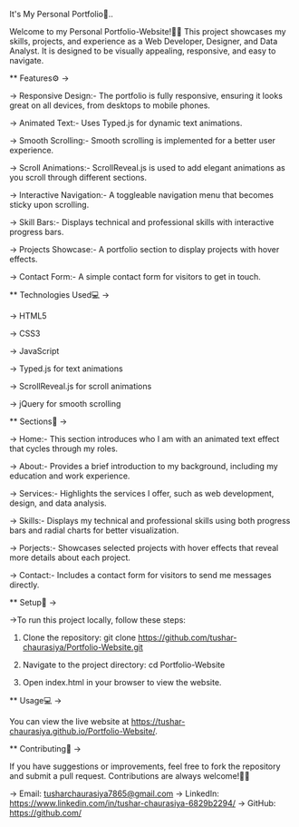 It's My Personal Portfolio🫰..

Welcome to my Personal Portfolio-Website!🧑‍🦱 This project showcases my skills, projects, and experience as a Web Developer, Designer, and Data Analyst. It is designed to be visually appealing, responsive, and easy to navigate.


** Features⚙️ ->
  
-> Responsive Design:- The portfolio is fully responsive, ensuring it looks great on all devices, from desktops to mobile phones.

-> Animated Text:- Uses Typed.js for dynamic text animations.

-> Smooth Scrolling:- Smooth scrolling is implemented for a better user experience.

-> Scroll Animations:- ScrollReveal.js is used to add elegant animations as you scroll through different sections.

-> Interactive Navigation:- A toggleable navigation menu that becomes sticky upon scrolling.

-> Skill Bars:- Displays technical and professional skills with interactive progress bars.

-> Projects Showcase:- A portfolio section to display projects with hover effects.

-> Contact Form:- A simple contact form for visitors to get in touch.


** Technologies Used💻 ->
  
 -> HTML5
 
 -> CSS3
 
 -> JavaScript
 
 -> Typed.js for text animations
 
 -> ScrollReveal.js for scroll animations
 
 -> jQuery for smooth scrolling
 
  
** Sections📌 ->
  
-> Home:-
This section introduces who I am with an animated text effect that cycles through my roles.

-> About:-
Provides a brief introduction to my background, including my education and work experience.

-> Services:-
Highlights the services I offer, such as web development, design, and data analysis.

-> Skills:-
Displays my technical and professional skills using both progress bars and radial charts for better visualization.

-> Porjects:-
Showcases selected projects with hover effects that reveal more details about each project.

-> Contact:-
Includes a contact form for visitors to send me messages directly.


** Setup🔧 ->
  
->To run this project locally, follow these steps:

1. Clone the repository:
   git clone https://github.com/tushar-chaurasiya/Portfolio-Website.git

2. Navigate to the project directory:
   cd Portfolio-Website

3. Open index.html in your browser to view the website.


** Usage💻 ->
  
You can view the live website at https://tushar-chaurasiya.github.io/Portfolio-Website/.


** Contributing🤝 ->
  
If you have suggestions or improvements, feel free to fork the repository and submit a pull request. Contributions are always welcome!🤗🤩

-> Email: tusharchaurasiya7865@gmail.com
-> LinkedIn: https://www.linkedin.com/in/tushar-chaurasiya-6829b2294/
-> GitHub: https://github.com/
